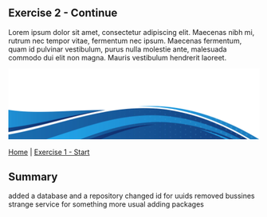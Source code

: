 ## Exercise 2 - Continue

Lorem ipsum dolor sit amet, consectetur adipiscing elit. Maecenas nibh mi, rutrum nec tempor vitae, fermentum nec ipsum. Maecenas fermentum, quam id pulvinar vestibulum, purus nulla molestie ante, malesuada commodo dui elit non magna. Mauris vestibulum hendrerit laoreet.

<kbd> <img src="exercise_2_header.png" /> </kbd>

[Home](../README.md) | [Exercise 1 - Start](exercise-1.md) 

## Summary

added a database and a repository
changed id for uuids
removed bussines strange service for something more usual
adding packages
